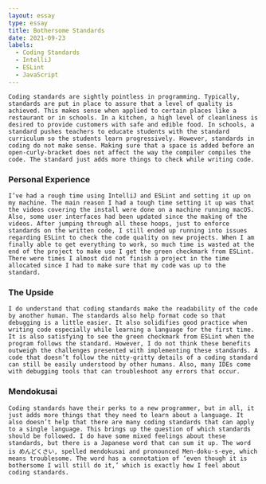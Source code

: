 ```yaml
---
layout: essay
type: essay
title: Bothersome Standards
date: 2021-09-23
labels:
  - Coding Standards
  - IntelliJ
  - ESLint
  - JavaScript
---
```

    Coding standards are sightly pointless in programming. Typically, standards are put in place to assure that a level of quality is achieved. This makes sense when applied to certain places like a restaurant or in schools. In a kitchen, a high level of cleanliness is desired to provide customers with safe and edible food. In schools, a standard pushes teachers to educate students with the standard curriculum so the students learn progressively. However, standards in coding do not make sense. Making sure that a space is added before an open-curly-bracket does not affect the way the compiler compiles the code. The standard just adds more things to check while writing code. 

### Personal Experience
    I’ve had a rough time using IntelliJ and ESLint and setting it up on my machine. The main reason I had a tough time setting it up was that the videos covering the install were done on a machine running macOS. Also, some user interfaces had been updated since the making of the videos. After jumping through all these hoops, just to enforce standards on the written code, I still ended up running into issues regarding ESLint to check the code quality on new projects. When I am finally able to get everything to work, so much time is wasted at the end of the project to make use I get the green checkmark from ESLint. There were times I almost did not finish a project in the time allocated since I had to make sure that my code was up to the standard. 

### The Upside
    I do understand that coding standards make the readability of the code by another human. The standards also help format code so that debugging is a little easier. It also solidifies good practice when writing code especially while learning a language for the first time. It is also satisfying to see the green checkmark from ESLint when the program follows the standard. However, I do not think these benefits outweigh the challenges presented with implementing these standards. A code that doesn’t follow the nitty-gritty details of a coding standard can still be easily understood by other humans. Also, many IDEs come with debugging tools that can troubleshoot any errors that occur. 

### Mendokusai
    Coding standards have their perks to a new programmer, but in all, it just adds more things that they need to learn about a language. It also doesn’t help that there are many coding standards that can apply to a single language. This brings up the question of which standards should be followed. I do have some mixed feelings about these standards, but there is a Japanese word that can sum it up. The word is めんどくさい, spelled mendokusai and pronounced Men-doku-s-eye, which means troublesome. The word has a connotation of ‘even though it is bothersome I will still do it,’ which is exactly how I feel about coding standards. 
